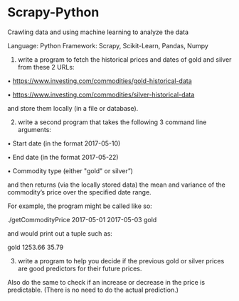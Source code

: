 # Scrapy-Python
Crawling data and using machine learning to analyze the data

Language: Python
Framework: Scrapy, Scikit-Learn, Pandas, Numpy

1. write a program to fetch the historical prices and dates of gold and silver from these 2 URLs:

•            https://www.investing.com/commodities/gold-historical-data

•            https://www.investing.com/commodities/silver-historical-data

and store them locally (in a file or database).



 

2. write a second program that takes the following 3 command line arguments:

•            Start date (in the format 2017-05-10)

•            End date (in the format 2017-05-22)

•            Commodity type (either "gold" or silver”)

and then returns (via the locally stored data) the mean and variance of the commodity’s price over the specified date range.

For example, the program might be called like so:

./getCommodityPrice 2017-05-01 2017-05-03 gold

and would print out a tuple such as:

gold 1253.66 35.79

 

3. write a program to help you decide if the previous gold or silver prices are good predictors for their future prices.

Also do the same to check if an increase or decrease in the price is predictable. (There is no need to do the actual prediction.)
